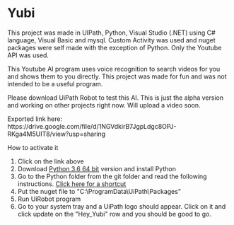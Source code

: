 # Yubi
<p>This project was made in UIPath, Python, Visual Studio (.NET) using C# language, Visual Basic and mysql. Custom Activity was used and nuget packages were self made with the exception of Python. Only the Youtube API was used.</p>

<p> This Youtube AI program uses voice recognition to search videos for you and shows them to you directly. This project was made for fun and was not intended to be a useful program.</p>

<p> Please download UiPath Robot to test this AI. This is just the alpha version and working on other projects right now. Will upload a video soon.</p>
<p> Exported link here: https://drive.google.com/file/d/1NGVdkirB7JgpLdgc8OPJ-RKga4M5UIT8/view?usp=sharing</p>

<p>How to activate it</p>

<ol type="1">
  <li>Click on the link above</li>
  <li>Download <a href="https://www.python.org/downloads/release/python-360/" target="_blank">Python 3.6 64 bit</a> version and install Python</li>
  <li>Go to the Python folder from the git folder and read the following instructions. <a href="https://github.com/Tony-Chau/Yubi/tree/master/Hey_Yubi/asset/Python" target="_blank">Click here for a shortcut</a></li>
  <li>Put the nuget file to "C:\ProgramData\UiPath\Packages"</li>
  <li>Run UiRobot program</li>
  <li>Go to your system tray and a UiPath logo should appear. Click on it and click update on the "Hey_Yubi" row and you should be good to go.</li>
</ol>  
